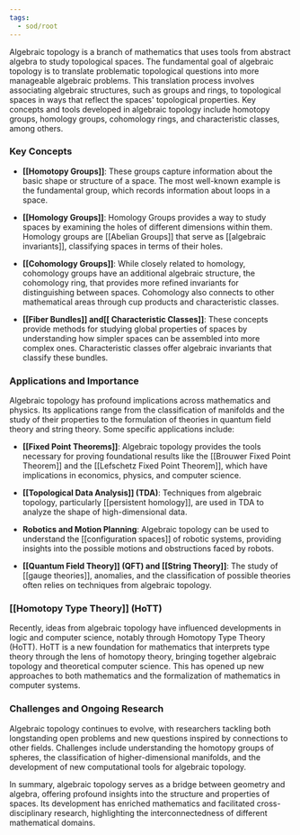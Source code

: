```yaml
---
tags:
  - sod/root
---
```


Algebraic topology is a branch of mathematics that uses tools from abstract algebra to study topological spaces. The fundamental goal of algebraic topology is to translate problematic topological questions into more manageable algebraic problems. This translation process involves associating algebraic structures, such as groups and rings, to topological spaces in ways that reflect the spaces' topological properties. Key concepts and tools developed in algebraic topology include homotopy groups, homology groups, cohomology rings, and characteristic classes, among others.

### Key Concepts

- **[[Homotopy Groups]]**: These groups capture information about the basic shape or structure of a space. The most well-known example is the fundamental group, which records information about loops in a space.

- **[[Homology Groups]]**: Homology Groups provides a way to study spaces by examining the holes of different dimensions within them. Homology groups are [[Abelian Groups]] that serve as [[algebraic invariants]], classifying spaces in terms of their holes.

- **[[Cohomology Groups]]**: While closely related to homology, cohomology groups have an additional algebraic structure, the cohomology ring, that provides more refined invariants for distinguishing between spaces. Cohomology also connects to other mathematical areas through cup products and characteristic classes.

- **[[Fiber Bundles]] and[[ Characteristic Classes]]**: These concepts provide methods for studying global properties of spaces by understanding how simpler spaces can be assembled into more complex ones. Characteristic classes offer algebraic invariants that classify these bundles.

### Applications and Importance

Algebraic topology has profound implications across mathematics and physics. Its applications range from the classification of manifolds and the study of their properties to the formulation of theories in quantum field theory and string theory. Some specific applications include:

- **[[Fixed Point Theorems]]**: Algebraic topology provides the tools necessary for proving foundational results like the [[Brouwer Fixed Point Theorem]] and the [[Lefschetz Fixed Point Theorem]], which have implications in economics, physics, and computer science.

- **[[Topological Data Analysis]] (TDA)**: Techniques from algebraic topology, particularly [[persistent homology]], are used in TDA to analyze the shape of high-dimensional data.

- **Robotics and Motion Planning**: Algebraic topology can be used to understand the [[configuration spaces]] of robotic systems, providing insights into the possible motions and obstructions faced by robots.

- **[[Quantum Field Theory]] (QFT) and [[String Theory]]**: The study of [[gauge theories]], anomalies, and the classification of possible theories often relies on techniques from algebraic topology.

### [[Homotopy Type Theory]] (HoTT)

Recently, ideas from algebraic topology have influenced developments in logic and computer science, notably through Homotopy Type Theory (HoTT). HoTT is a new foundation for mathematics that interprets type theory through the lens of homotopy theory, bringing together algebraic topology and theoretical computer science. This has opened up new approaches to both mathematics and the formalization of mathematics in computer systems.

### Challenges and Ongoing Research

Algebraic topology continues to evolve, with researchers tackling both longstanding open problems and new questions inspired by connections to other fields. Challenges include understanding the homotopy groups of spheres, the classification of higher-dimensional manifolds, and the development of new computational tools for algebraic topology.

In summary, algebraic topology serves as a bridge between geometry and algebra, offering profound insights into the structure and properties of spaces. Its development has enriched mathematics and facilitated cross-disciplinary research, highlighting the interconnectedness of different mathematical domains.